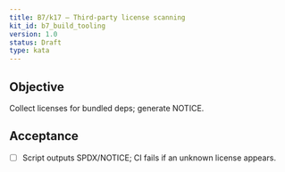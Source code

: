 ```yaml
---
title: B7/k17 — Third-party license scanning
kit_id: b7_build_tooling
version: 1.0
status: Draft
type: kata
---
```

## Objective
Collect licenses for bundled deps; generate NOTICE.
## Acceptance
- [ ] Script outputs SPDX/NOTICE; CI fails if an unknown license appears.
